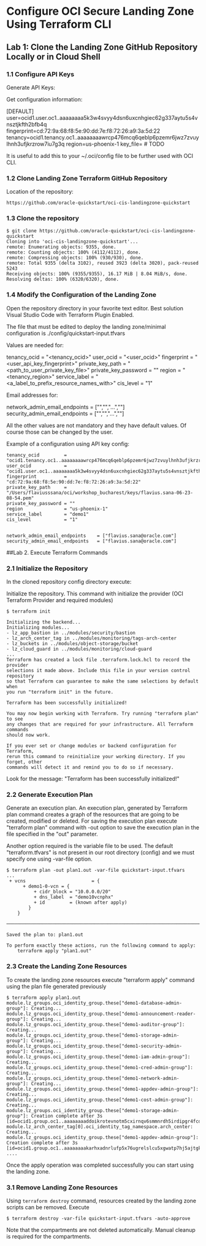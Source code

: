 # Configure OCI Secure Landing Zone Using Terraform CLI

## Lab 1: Clone the Landing Zone GitHub Repository Locally or in Cloud Shell

### 1.1 Configure API Keys

Generate API Keys:



Get configuration information:

[DEFAULT]
user=ocid1.user.oc1..aaaaaaaa5k3w4svyy4dsn6uxcnhgiec62g337aytu5s4vnsztjkfth2bfb4q
fingerprint=cd:72:9a:68:f8:5e:90:dd:7e:f8:72:26:a9:3a:5d:22
tenancy=ocid1.tenancy.oc1..aaaaaaaawrcp476mcq6qeblp6pzemr6jwz7zvuylhnh3ufjkrzrow7iu7g3q
region=us-phoenix-1
key_file=<path to your private keyfile> # TODO


It is useful to add this to your ~/.oci/config file to be further used with OCI CLI.

### 1.2 Clone Landing Zone Terraform GitHub Repository

Location of the repository:

```
https://github.com/oracle-quickstart/oci-cis-landingzone-quickstart
```

### 1.3 Clone the repository

```
$ git clone https://github.com/oracle-quickstart/oci-cis-landingzone-quickstart
Cloning into 'oci-cis-landingzone-quickstart'...
remote: Enumerating objects: 9355, done.
remote: Counting objects: 100% (4112/4112), done.
remote: Compressing objects: 100% (930/930), done.
remote: Total 9355 (delta 3102), reused 3923 (delta 3020), pack-reused 5243
Receiving objects: 100% (9355/9355), 16.17 MiB | 8.04 MiB/s, done.
Resolving deltas: 100% (6320/6320), done.
```


### 1.4 Modify the Configuration of the Landing Zone

Open the repository directory in your favorite text editor. Best solution Visual Studio Code with Terraform Plugin Enabled.

The file that must be edited to deploy the landing zone/minimal configuration is ./config/quickstart-input.tfvars

Values are needed for: 

tenancy_ocid         = "<tenancy_ocid>"
user_ocid            = "<user_ocid>"
fingerprint          = "<user_api_key_fingerprint>"
private_key_path     = "<path_to_user_private_key_file>"
private_key_password = ""
region               = "<tenancy_region>"
service_label        = "<a_label_to_prefix_resource_names_with>"
cis_level            = "1"

Email addresses for:

network_admin_email_endpoints    = ["<email1>","<email2>","...","<emailn>"] 
security_admin_email_endpoints   = ["<email1>","<e-mail2>","...","<emailn>"]


All the other values are not mandatory and they have default values. Of course those can be changed by the user.


Example of a configuration using API key config:

```
tenancy_ocid         = "ocid1.tenancy.oc1..aaaaaaaawrcp476mcq6qeblp6pzemr6jwz7zvuylhnh3ufjkrzrow7iu7g3q"
user_ocid            = "ocid1.user.oc1..aaaaaaaa5k3w4svyy4dsn6uxcnhgiec62g337aytu5s4vnsztjkfth2bfb4q"
fingerprint          = "cd:72:9a:68:f8:5e:90:dd:7e:f8:72:26:a9:3a:5d:22"
private_key_path     = "/Users/flaviusssana/oci/workshop_bucharest/keys/flavius.sana-06-23-08-54.pem"
private_key_password = ""
region               = "us-phoenix-1"
service_label        = "demo1"
cis_level            = "1"


network_admin_email_endpoints    = ["flavius.sana@oracle.com"] 
security_admin_email_endpoints   = ["flavius.sana@oracle.com"]
```

##Lab 2. Execute Terraform Commands


### 2.1 Initialize the Repository

In the cloned repository config directory execute:

Initialize the repository. This command with initialize the provider (OCI Terraform Provider and required modules)

```
$ terraform init

Initializing the backend...
Initializing modules...
- lz_app_bastion in ../modules/security/bastion
- lz_arch_center_tag in ../modules/monitoring/tags-arch-center
- lz_buckets in ../modules/object-storage/bucket
- lz_cloud_guard in ../modules/monitoring/cloud-guard
...
Terraform has created a lock file .terraform.lock.hcl to record the provider
selections it made above. Include this file in your version control repository
so that Terraform can guarantee to make the same selections by default when
you run "terraform init" in the future.

Terraform has been successfully initialized!

You may now begin working with Terraform. Try running "terraform plan" to see
any changes that are required for your infrastructure. All Terraform commands
should now work.

If you ever set or change modules or backend configuration for Terraform,
rerun this command to reinitialize your working directory. If you forget, other
commands will detect it and remind you to do so if necessary.
``` 

Look for the message: "Terraform has been successfully initialized!"

### 2.2 Generate Execution Plan 

Generate an execution plan. An execution plan, generated by Terraform plan command creates a graph of the resources that are going to be created, modified or deleted. For saving the execution plan execute "terraform plan" command with -out option to save the execution plan in the file specified in the "out" parameter. 

Another option required is the variable file to be used. The default "terraform.tfvars" is not present in our root directory (config) and we must specify one using -var-file option.

```
$ terraform plan -out plan1.out -var-file quickstart-input.tfvars
...
 + vcns                        = {
      + demo1-0-vcn = {
          + cidr_block = "10.0.0.0/20"
          + dns_label  = "demo10vcnphx"
          + id         = (known after apply)
        }
    }

────────────────────────────────────────────────────────────────────────────────────────────────────────────────────────────────────────────────

Saved the plan to: plan1.out

To perform exactly these actions, run the following command to apply:
    terraform apply "plan1.out"

```

### 2.3 Create the Landing Zone Resources

To create the landing zone resources execute "terraform apply" command using the plan file generated previously

```
$ terraform apply plan1.out
module.lz_groups.oci_identity_group.these["demo1-database-admin-group"]: Creating...
module.lz_groups.oci_identity_group.these["demo1-announcement-reader-group"]: Creating...
module.lz_groups.oci_identity_group.these["demo1-auditor-group"]: Creating...
module.lz_groups.oci_identity_group.these["demo1-storage-admin-group"]: Creating...
module.lz_groups.oci_identity_group.these["demo1-security-admin-group"]: Creating...
module.lz_groups.oci_identity_group.these["demo1-iam-admin-group"]: Creating...
module.lz_groups.oci_identity_group.these["demo1-cred-admin-group"]: Creating...
module.lz_groups.oci_identity_group.these["demo1-network-admin-group"]: Creating...
module.lz_groups.oci_identity_group.these["demo1-appdev-admin-group"]: Creating...
module.lz_groups.oci_identity_group.these["demo1-cost-admin-group"]: Creating...
module.lz_groups.oci_identity_group.these["demo1-storage-admin-group"]: Creation complete after 3s [id=ocid1.group.oc1..aaaaaaaaddoikrotevnotm5cxirnqv6smmnrdh5irdipgr4fcdmb7tvehtkq]
module.lz_arch_center_tag[0].oci_identity_tag_namespace.arch_center: Creating...
module.lz_groups.oci_identity_group.these["demo1-appdev-admin-group"]: Creation complete after 3s [id=ocid1.group.oc1..aaaaaaaakarhxadnrlufp5x76ugrelslcu5xgwatp7hj5ajtgksa6cctd5ca]
....

```

Once the apply operation was completed successfully you can start using the landing zone.



### 3.1 Remove Landing Zone Resources

Using ```terraform destroy``` command, resources created by the landing zone scripts can be removed. Execute

```
$ terraform destroy -var-file quickstart-input.tfvars -auto-approve
```

Note that the compartments are not deleted automatically. Manual cleanup is required for the compartments. 

